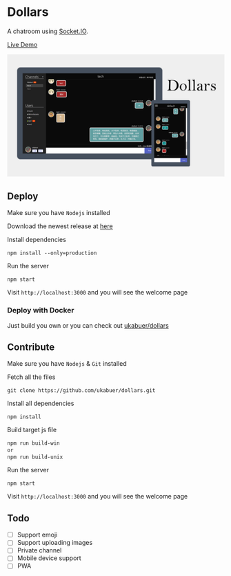 # Dollars
A chatroom using [Socket.IO](https://socket.io).

[Live Demo](https://dollars.arukascloud.io)

![screenshot](./screenshots/screenshot.png)

## Deploy
Make sure you have `Nodejs` installed

Download the newest release at [here](https://github.com/ukabuer/dollars/releases/latest)

Install dependencies
```
npm install --only=production
```

Run the server
```
npm start
```

Visit `http://localhost:3000` and you will see the welcome page

### Deploy with Docker
Just build you own or you can check out [ukabuer/dollars](https://hub.docker.com/r/ukabuer/dollars/)

## Contribute
Make sure you have `Nodejs` & `Git` installed

Fetch all the files
```
git clone https://github.com/ukabuer/dollars.git
```

Install all dependencies
```
npm install
```

Build target js file
```
npm run build-win
or
npm run build-unix
```

Run the server
```
npm start
```

Visit `http://localhost:3000` and you will see the welcome page

## Todo
- [ ] Support emoji
- [ ] Support uploading images
- [ ] Private channel
- [ ] Mobile device support
- [ ] PWA